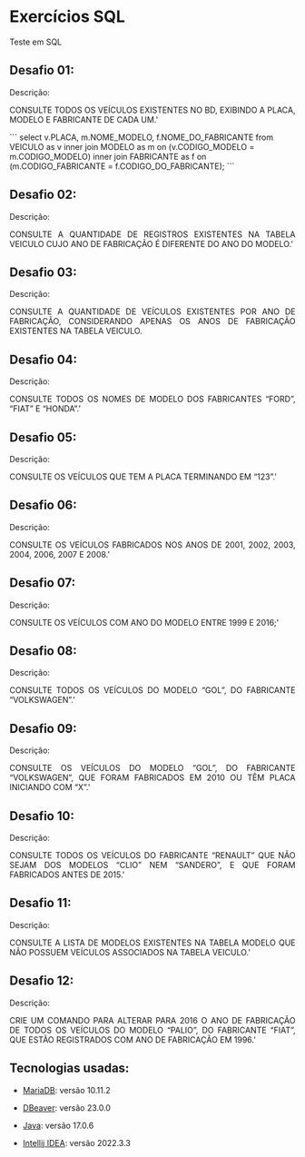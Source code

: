 # Exercícios SQL

<p align="justify">
    Teste em SQL     
</p>


## Desafio 01:
<p align="justify">Descrição:</p>
<p align="justify"> CONSULTE TODOS OS VEÍCULOS EXISTENTES NO BD, EXIBINDO A PLACA, MODELO E FABRICANTE DE CADA UM.'
<p> ```
    select v.PLACA, m.NOME_MODELO, f.NOME_DO_FABRICANTE
	from VEICULO as v
	inner join MODELO as m on (v.CODIGO_MODELO = m.CODIGO_MODELO)
	inner join FABRICANTE as f 
	on (m.CODIGO_FABRICANTE = f.CODIGO_DO_FABRICANTE);
```
</p>
</p>


## Desafio 02:
<p align="justify">Descrição:</p>
<p align="justify"> CONSULTE A QUANTIDADE DE REGISTROS EXISTENTES NA TABELA VEICULO CUJO ANO DE FABRICAÇÃO É DIFERENTE DO ANO DO MODELO.'
</p>

## Desafio 03:
<p align="justify">Descrição:</p>
<p align="justify"> CONSULTE A QUANTIDADE DE VEÍCULOS EXISTENTES POR ANO DE FABRICAÇÃO, CONSIDERANDO APENAS OS ANOS DE FABRICAÇÃO EXISTENTES NA TABELA VEICULO.
</p>

## Desafio 04:
<p align="justify">Descrição:</p>
<p align="justify"> CONSULTE TODOS OS NOMES DE MODELO DOS FABRICANTES “FORD”, “FIAT” E “HONDA”.'
</p>

## Desafio 05:
<p align="justify">Descrição:</p>
<p align="justify"> CONSULTE OS VEÍCULOS QUE TEM A PLACA TERMINANDO EM “123”.'
</p>

## Desafio 06:
<p align="justify">Descrição:</p>
<p align="justify"> CONSULTE OS VEÍCULOS FABRICADOS NOS ANOS DE 2001, 2002, 2003, 2004, 2006, 2007 E 2008.'
</p>

## Desafio 07:
<p align="justify">Descrição:</p>
<p align="justify"> CONSULTE OS VEÍCULOS COM ANO DO MODELO ENTRE 1999 E 2016;'
</p>

## Desafio 08:
<p align="justify">Descrição:</p>
<p align="justify"> CONSULTE TODOS OS VEÍCULOS DO MODELO “GOL”, DO FABRICANTE “VOLKSWAGEN”.'
</p>

## Desafio 09:
<p align="justify">Descrição:</p>
<p align="justify"> CONSULTE OS VEÍCULOS DO MODELO “GOL”, DO FABRICANTE “VOLKSWAGEN”, QUE FORAM FABRICADOS EM 2010 OU TÊM PLACA INICIANDO COM “X”.'
</p>

## Desafio 10:
<p align="justify">Descrição:</p>
<p align="justify"> CONSULTE TODOS OS VEÍCULOS DO FABRICANTE “RENAULT” QUE NÃO SEJAM DOS MODELOS “CLIO” NEM “SANDERO”, E QUE FORAM FABRICADOS ANTES DE 2015.'
</p>

## Desafio 11:
<p align="justify">Descrição:</p>
<p align="justify"> CONSULTE A LISTA DE MODELOS EXISTENTES NA TABELA MODELO QUE NÃO POSSUEM VEÍCULOS ASSOCIADOS NA TABELA VEICULO.'
</p>

## Desafio 12:
<p align="justify">Descrição:</p>
<p align="justify"> CRIE UM COMANDO PARA ALTERAR PARA 2016 O ANO DE FABRICAÇÃO DE TODOS OS VEÍCULOS DO MODELO “PALIO”, DO FABRICANTE “FIAT”, QUE ESTÃO REGISTRADOS COM ANO DE FABRICAÇÃO EM 1996.'
</p>

## Tecnologias usadas:

- [MariaDB](https://mariadb.org/download/?t=mariadb&p=mariadb&r=10.11.2&os=Linux&cpu=x86_64&pkg=tar_gz&i=systemd&m=fder): versão 10.11.2

- [DBeaver](https://dbeaver.io/): versão 23.0.0

- [Java](https://www.oracle.com/java/technologies/downloads/#java17): versão 17.0.6
- [Intellij IDEA](https://www.jetbrains.com/pt-br/idea/download/#section=linux): versão 2022.3.3
